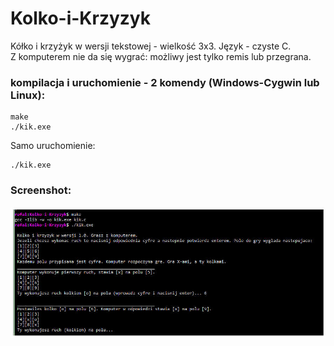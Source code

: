 # Kolko-i-Krzyzyk
Kółko i krzyżyk w wersji tekstowej - wielkość 3x3. Język - czyste C.  
Z komputerem nie da się wygrać: możliwy jest tylko remis lub przegrana.

### kompilacja i uruchomienie - 2 komendy (Windows-Cygwin lub Linux):

	make
	./kik.exe

Samo uruchomienie:

	./kik.exe

### Screenshot:

![kik.exe](https://github.com/collector1871/Kolko-i-Krzyzyk/blob/master/kik-fota.jpg)